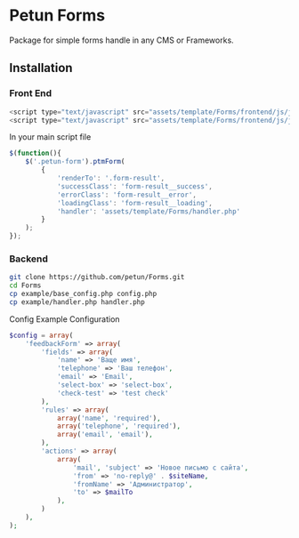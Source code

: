 # Petun Forms
Package for simple forms handle in any CMS or Frameworks.

## Installation
### Front End
```javascript
<script type="text/javascript" src="assets/template/Forms/frontend/js/jquery-1.11.2.min.js"></script>
<script type="text/javascript" src="assets/template/Forms/frontend/js/jquery.petun-forms.js"></script>
```
In your main script file

```javascript
$(function(){
    $('.petun-form').ptmForm(
        {
            'renderTo': '.form-result',
            'successClass': 'form-result__success',
            'errorClass': 'form-result__error',
            'loadingClass': 'form-result__loading',
            'handler': 'assets/template/Forms/handler.php'
        }
    );
});
```


### Backend
```bash
git clone https://github.com/petun/Forms.git
cd Forms
cp example/base_config.php config.php
cp example/handler.php handler.php
```

Config Example Configuration
```php
$config = array(
	'feedbackForm' => array(
		'fields' => array(
			'name' => 'Ваще имя',
			'telephone' => 'Ваш телефон',
			'email' => 'Email',
			'select-box' => 'select-box',
			'check-test' => 'test check'
		),
		'rules' => array(
			array('name', 'required'),
			array('telephone', 'required'),
			array('email', 'email'),
		),
		'actions' => array(
			array(
				'mail', 'subject' => 'Новое письмо с сайта',
				'from' => 'no-reply@' . $siteName,
				'fromName' => 'Администратор',
				'to' => $mailTo
			),
		)
	),
);
```